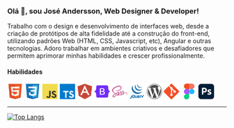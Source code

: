### Olá 👋, sou José Andersson, Web Designer & Developer!
Trabalho com o design e desenvolvimento de interfaces web, desde a criação de protótipos de alta fidelidade até a construção do front-end, utilizando padrões Web (HTML, CSS, Javascript, etc), Angular e outras tecnologias. Adoro trabalhar em ambientes criativos e desafiadores que permitem aprimorar minhas habilidades e crescer profissionalmente.

<h4>Habilidades</h4>

  <img src="https://raw.githubusercontent.com/devicons/devicon/master/icons/html5/html5-original.svg" alt="HTML5 Logo" width="36" height="36" /> <img src="https://raw.githubusercontent.com/devicons/devicon/master/icons/css3/css3-original.svg" alt="CSS3 Logo" width="36" height="36" /> <img src="https://raw.githubusercontent.com/devicons/devicon/master/icons/javascript/javascript-original.svg" alt="JavaScript Logo" width="36" height="36" /> <img src="https://raw.githubusercontent.com/devicons/devicon/master/icons/typescript/typescript-plain.svg" alt="Typescript Logo" width="36" height="36" /> <img src="https://raw.githubusercontent.com/devicons/devicon/master/icons/angularjs/angularjs-plain.svg" alt="Angular Logo" width="36" height="36" /> <img src="https://raw.githubusercontent.com/devicons/devicon/master/icons/bootstrap/bootstrap-plain.svg" alt="Bootstrap Logo" width="36" height="36" /> <img src="https://raw.githubusercontent.com/devicons/devicon/master/icons/sass/sass-original.svg" alt="SASS Logo" width="36" height="36" /> <img src="https://raw.githubusercontent.com/devicons/devicon/master/icons/jquery/jquery-plain-wordmark.svg" alt="jQuery Logo" width="36" height="36" /> <img src="https://raw.githubusercontent.com/devicons/devicon/master/icons/wordpress/wordpress-plain.svg" alt="Wordpress Logo" width="36" height="36" /> <img src="https://raw.githubusercontent.com/devicons/devicon/master/icons/git/git-original.svg" alt="Git Logo" width="36" height="36" /> <img src="https://raw.githubusercontent.com/devicons/devicon/master/icons/figma/figma-original.svg" alt="Figma Logo" width="36" height="36" /> <img src="https://raw.githubusercontent.com/devicons/devicon/master/icons/photoshop/photoshop-plain.svg" alt="Photoshop Logo" width="36" height="36" />

<hr />

[![Top Langs](https://github-readme-stats.vercel.app/api/top-langs/?username=jamfreire&hide=java,html,css,scss&locale=pt-br)](https://github.com/anuraghazra/github-readme-stats)

<!--
**jamfreire/jamfreire** is a ✨ _special_ ✨ repository because its `README.md` (this file) appears on your GitHub profile.

Here are some ideas to get you started:

- 🔭 I’m currently working on ...
- 🌱 I’m currently learning ...
- 👯 I’m looking to collaborate on ...
- 🤔 I’m looking for help with ...
- 💬 Ask me about ...
- 📫 How to reach me: ...
- 😄 Pronouns: ...
- ⚡ Fun fact: ...
-->
